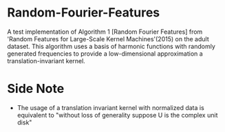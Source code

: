 # Random-Fourier-Features
A test implementation of Algorithm 1 [Random Fourier Features] from 'Random Features for Large-Scale Kernel Machines'(2015) on the adult dataset. This algorithm uses a basis of harmonic functions with randomly generated frequencies to provide a low-dimensional approximation a translation-invariant kernel.

# Side Note

- The usage of a translation invariant kernel with normalized data is equivalent to "without loss of generality suppose U is the complex unit disk"
